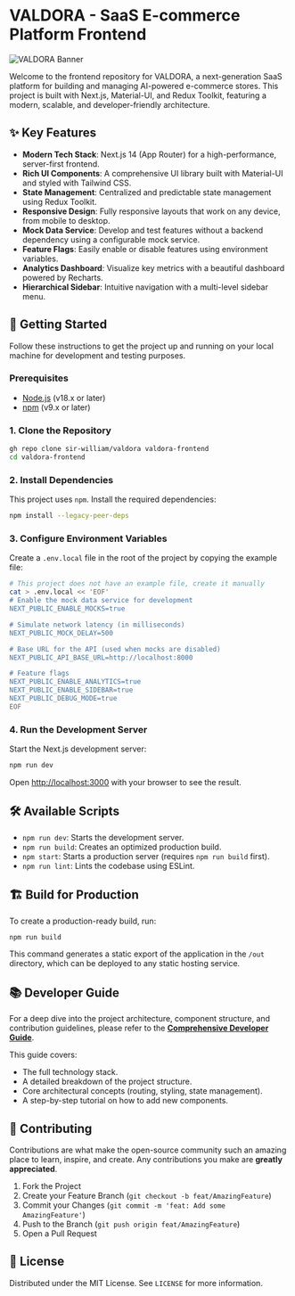 # VALDORA - SaaS E-commerce Platform Frontend

![VALDORA Banner](https://user-images.githubusercontent.com/835954/233832011-8e77369e-1f3a-4f8a-9e8a-133249a37e9b.png)

Welcome to the frontend repository for VALDORA, a next-generation SaaS platform for building and managing AI-powered e-commerce stores. This project is built with Next.js, Material-UI, and Redux Toolkit, featuring a modern, scalable, and developer-friendly architecture.

## ✨ Key Features

- **Modern Tech Stack**: Next.js 14 (App Router) for a high-performance, server-first frontend.
- **Rich UI Components**: A comprehensive UI library built with Material-UI and styled with Tailwind CSS.
- **State Management**: Centralized and predictable state management using Redux Toolkit.
- **Responsive Design**: Fully responsive layouts that work on any device, from mobile to desktop.
- **Mock Data Service**: Develop and test features without a backend dependency using a configurable mock service.
- **Feature Flags**: Easily enable or disable features using environment variables.
- **Analytics Dashboard**: Visualize key metrics with a beautiful dashboard powered by Recharts.
- **Hierarchical Sidebar**: Intuitive navigation with a multi-level sidebar menu.

## 🚀 Getting Started

Follow these instructions to get the project up and running on your local machine for development and testing purposes.

### Prerequisites

- [Node.js](https://nodejs.org/) (v18.x or later)
- [npm](https://www.npmjs.com/) (v9.x or later)

### 1. Clone the Repository

```bash
gh repo clone sir-william/valdora valdora-frontend
cd valdora-frontend
```

### 2. Install Dependencies

This project uses `npm`. Install the required dependencies:

```bash
npm install --legacy-peer-deps
```

### 3. Configure Environment Variables

Create a `.env.local` file in the root of the project by copying the example file:

```bash
# This project does not have an example file, create it manually
cat > .env.local << 'EOF'
# Enable the mock data service for development
NEXT_PUBLIC_ENABLE_MOCKS=true

# Simulate network latency (in milliseconds)
NEXT_PUBLIC_MOCK_DELAY=500

# Base URL for the API (used when mocks are disabled)
NEXT_PUBLIC_API_BASE_URL=http://localhost:8000

# Feature flags
NEXT_PUBLIC_ENABLE_ANALYTICS=true
NEXT_PUBLIC_ENABLE_SIDEBAR=true
NEXT_PUBLIC_DEBUG_MODE=true
EOF
```

### 4. Run the Development Server

Start the Next.js development server:

```bash
npm run dev
```

Open [http://localhost:3000](http://localhost:3000) with your browser to see the result.

## 🛠️ Available Scripts

- `npm run dev`: Starts the development server.
- `npm run build`: Creates an optimized production build.
- `npm start`: Starts a production server (requires `npm run build` first).
- `npm run lint`: Lints the codebase using ESLint.

## 🏗️ Build for Production

To create a production-ready build, run:

```bash
npm run build
```

This command generates a static export of the application in the `/out` directory, which can be deployed to any static hosting service.

## 📚 Developer Guide

For a deep dive into the project architecture, component structure, and contribution guidelines, please refer to the **[Comprehensive Developer Guide](DEVELOPER_GUIDE.md)**.

This guide covers:
- The full technology stack.
- A detailed breakdown of the project structure.
- Core architectural concepts (routing, styling, state management).
- A step-by-step tutorial on how to add new components.

## 🤝 Contributing

Contributions are what make the open-source community such an amazing place to learn, inspire, and create. Any contributions you make are **greatly appreciated**.

1.  Fork the Project
2.  Create your Feature Branch (`git checkout -b feat/AmazingFeature`)
3.  Commit your Changes (`git commit -m 'feat: Add some AmazingFeature'`)
4.  Push to the Branch (`git push origin feat/AmazingFeature`)
5.  Open a Pull Request

## 📄 License

Distributed under the MIT License. See `LICENSE` for more information.

